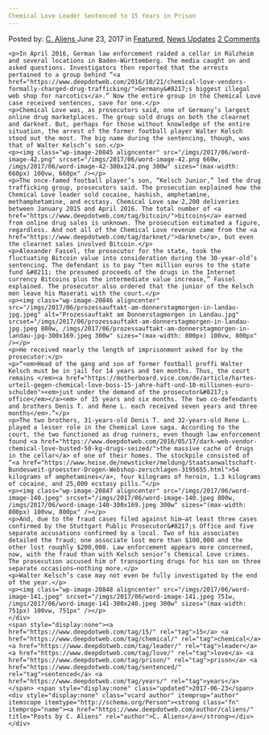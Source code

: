 ```yaml
---
Chemical Love Leader Sentenced to 15 Years in Prison
---
```

<article class="post-listing post-20836 post type-post status-publish format-standard has-post-thumbnail hentry  tag-1886 tag-chemical tag-leader tag-love tag-prison tag-sentenced tag-years">
    <div class="post-inner">
        <span>Posted by: <a href="https://www.deepdotweb.com/author/caliens/" title="">C. Aliens </a></span>
    <span>June 23, 2017</span>
    <span>in <a href="https://www.deepdotweb.com/category/deepdot-news/" rel="category tag">Featured</a>, <a href="https://www.deepdotweb.com/category/news-updates/" rel="category tag">News Updates</a></span>
    <span><a href="https://www.deepdotweb.com/2017/06/23/chemical-love-leader-sentenced-15-years-prison/#comments">2 Comments</a></span>
    </p>
    <div class="clear"></div>
    
    <p>In April 2016, German law enforcement raided a cellar in Rülzheim and several locations in Baden-Württemberg. The media caught on and asked questions. Investigators then reported that the arrests pertained to a group behind “<a href="https://www.deepdotweb.com/2016/10/21/chemical-love-vendors-formally-charged-drug-trafficking/">Germany&#8217;s biggest illegal web shop for narcotics</a>.” Now the entire group in the Chemical Love case received sentences, save for one.</p>
    <p>Chemical Love was, as prosecutors said, one of Germany’s largest online drug marketplaces. The group sold drugs on both the clearnet and darknet. But, perhaps for those without knowledge of the entire situation, the arrest of the former football player Walter Kelsch stood out the most. The big name during the sentencing, though, was that of Walter Kelsch’s son.</p>
    <p><img class="wp-image-20845 aligncenter" src="/imgs/2017/06/word-image-42.png" srcset="/imgs/2017/06/word-image-42.png 660w, /imgs/2017/06/word-image-42-300x124.png 300w" sizes="(max-width: 660px) 100vw, 660px" /></p>
    <p>The once-famed football player’s son, “Kelsch Junior,” led the drug trafficking group, prosecutors said. The prosecution explained how the Chemical Love leader sold cocaine, hashish, amphetamine, methamphetamine, and ecstasy. Chemical Love saw 2,200 deliveries between January 2015 and April 2016. The total number of <a href="https://www.deepdotweb.com/tag/bitcoin/">bitcoins</a> earned from online drug sales is unknown. The prosecution estimated a figure, regardless. And not all of the Chemical Love revenue came from the <a href="https://www.deepdotweb.com/tag/darknet/">darknet</a>, but even the clearnet sales involved Bitcoin.</p>
    <p>Alexander Fassel, the prosecutor for the state, took the fluctuating Bitcoin value into consideration during the 30-year-old’s sentencing. The defendant is to pay “ten million euros to the state fund &#8211; the presumed proceeds of the drugs in the Internet currency Bitcoins plus the intermediate value increase,” Fassel explained. The prosecutor also ordered that the junior of the Kelsch men leave his Maserati with the court.</p>
    <p><img class="wp-image-20846 aligncenter" src="/imgs/2017/06/prozessauftakt-am-donnerstagmorgen-in-landau-jpg.jpeg" alt="Prozessauftakt am Donnerstagmorgen in Landau.jpg" srcset="/imgs/2017/06/prozessauftakt-am-donnerstagmorgen-in-landau-jpg.jpeg 800w, /imgs/2017/06/prozessauftakt-am-donnerstagmorgen-in-landau-jpg-300x169.jpeg 300w" sizes="(max-width: 800px) 100vw, 800px" /></p>
    <p>He received nearly the length of imprisonment asked for by the prosecutor:</p>
    <p>“<em>Head of the gang and son of former football proffi Walter Kelsch must be in jail for 14 years and ten months. Thus, the court remains </em><a href="https://motherboard.vice.com/de/article/hartes-urteil-gegen-chemical-love-boss-15-jahre-haft-und-10-millionen-euro-schulden"><em>just under the demand of the prosecutor&#8217;s office</em></a><em> of 15 years and six months. The two co-defendants and brothers Denis T. and Rene L. each received seven years and three months</em>.”</p>
    <p>The two brothers, 31-years-old Denis T. and 32-years-old Rene L. played a lesser role in the Chemical Love saga. According to the court, the two functioned as drug runners, even though law enforcement found <a href="https://www.deepdotweb.com/2016/05/17/dark-web-vendor-chemical-love-busted-50-kg-drugs-seized/">the massive cache of drugs in the cellar</a> of one of their homes. The stockpile consisted of “<a href="https://www.heise.de/newsticker/meldung/Staatsanwaltschaft-Bundesweit-groesster-Drogen-Webshop-zerschlagen-3195655.html">54 kilograms of amphetamines</a>, four kilograms of heroin, 1.3 kilograms of cocaine, and 25,000 ecstasy pills.”</p>
    <p><img class="wp-image-20847 aligncenter" src="/imgs/2017/06/word-image-140.jpeg" srcset="/imgs/2017/06/word-image-140.jpeg 800w, /imgs/2017/06/word-image-140-300x169.jpeg 300w" sizes="(max-width: 800px) 100vw, 800px" /></p>
    <p>And, due to the fraud cases filed against him—at least three cases confirmed by the Stuttgart Public Prosecutor&#8217;s Office and five separate accusations confirmed by a local. Two of his associates detailed the fraud; one associate lost more than $100,000 and the other lost roughly $200,000. Law enforcement appears more concerned, now, with the fraud than with Kelsch senior’s Chemical Love crimes. The prosecution accused him of transporting drugs for his son on three separate occasions—nothing more.</p>
    <p>Walter Kelsch’s case may not even be fully investigated by the end of the year.</p>
    <p><img class="wp-image-20848 aligncenter" src="/imgs/2017/06/word-image-141.jpeg" srcset="/imgs/2017/06/word-image-141.jpeg 751w, /imgs/2017/06/word-image-141-300x240.jpeg 300w" sizes="(max-width: 751px) 100vw, 751px" /></p>
    </div>
    <span style="display:none"><a href="https://www.deepdotweb.com/tag/15/" rel="tag">15</a> <a href="https://www.deepdotweb.com/tag/chemical/" rel="tag">chemical</a> <a href="https://www.deepdotweb.com/tag/leader/" rel="tag">leader</a> <a href="https://www.deepdotweb.com/tag/love/" rel="tag">love</a> <a href="https://www.deepdotweb.com/tag/prison/" rel="tag">prison</a> <a href="https://www.deepdotweb.com/tag/sentenced/" rel="tag">sentenced</a> <a href="https://www.deepdotweb.com/tag/years/" rel="tag">years</a></span> <span style="display:none" class="updated">2017-06-23</span>
    <div style="display:none" class="vcard author" itemprop="author" itemscope itemtype="http://schema.org/Person"><strong class="fn" itemprop="name"><a href="https://www.deepdotweb.com/author/caliens/" title="Posts by C. Aliens" rel="author">C. Aliens</a></strong></div>
    </div>
</article>

